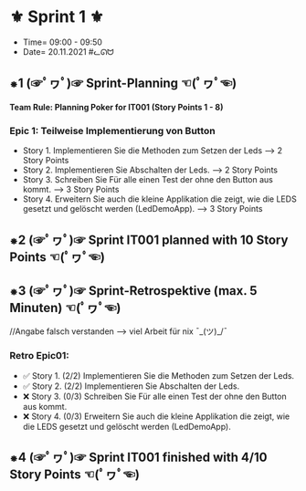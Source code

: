 # ⚜ Sprint 1 ⚜

+ Time= 09:00 - 09:50
+ Date= 20.11.2021
#ᓚᘏᗢ


## ⁕1 (☞ﾟヮﾟ)☞ Sprint-Planning ☜(ﾟヮﾟ☜)

#### Team Rule: Planning Poker for IT001 (Story Points 1 - 8)

### Epic 1: Teilweise Implementierung von Button
+    Story 1. Implementieren Sie die Methoden zum Setzen der Leds --> 2 Story Points
+    Story 2. Implementieren Sie Abschalten der Leds. --> 2 Story Points
+    Story 3. Schreiben Sie Für alle einen Test der ohne den Button aus kommt. --> 3 Story Points
+    Story 4. Erweitern Sie auch die kleine Applikation die zeigt, wie die LEDS gesetzt und gelöscht werden (LedDemoApp). --> 3 Story Points


## ⁕2 (☞ﾟヮﾟ)☞ Sprint IT001 planned with **10** Story Points ☜(ﾟヮﾟ☜)


## ⁕3 (☞ﾟヮﾟ)☞ Sprint-Retrospektive (max. 5 Minuten)  ☜(ﾟヮﾟ☜)

//Angabe falsch verstanden --> viel Arbeit für nix ¯\_(ツ)_/¯

### Retro Epic01:
+   ✅ Story 1. (2/2) Implementieren Sie die Methoden zum Setzen der Leds.
+   ✅ Story 2. (2/2) Implementieren Sie Abschalten der Leds.
+   ❌ Story 3. (0/3) Schreiben Sie Für alle einen Test der ohne den Button aus kommt.
+   ❌ Story 4. (0/3) Erweitern Sie auch die kleine Applikation die zeigt, wie die LEDS gesetzt und gelöscht werden (LedDemoApp).

## ⁕4 (☞ﾟヮﾟ)☞ Sprint IT001 finished with **4/10** Story Points ☜(ﾟヮﾟ☜)

